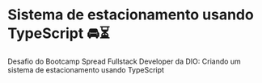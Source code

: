 # Sistema de estacionamento usando TypeScript 🚘⏳
Desafio do Bootcamp Spread Fullstack Developer da DIO: 
Criando um sistema de estacionamento usando TypeScript
